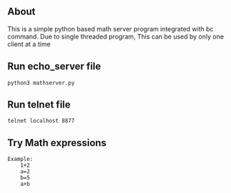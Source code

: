 ## About
This is a simple python based math server program integrated with bc command. Due to single threaded program, This can be used by only one client at a time

## Run echo_server file
    python3 mathserver.py
    
## Run telnet file
    telnet localhost 8877

## Try Math expressions
    Example:
        1+2
        a=2
        b=5
        a+b